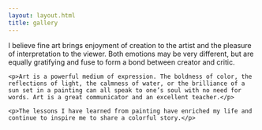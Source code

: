 ```yaml
---
layout: layout.html
title: gallery
---
```


<ul id="gallery" class="list-inline"></ul>

<div id="quote" class="d-none">
    <p>I believe fine art brings enjoyment of creation to the artist and the pleasure of interpretation to the viewer. Both emotions may be very different, but are equally gratifying and fuse to form a bond between creator and critic.</p>

    <p>Art is a powerful medium of expression. The boldness of color, the reflections of light, the calmness of water, or the brilliance of a sun set in a painting can all speak to one’s soul with no need for words. Art is a great communicator and an excellent teacher.</p>

    <p>The lessons I have learned from painting have enriched my life and continue to inspire me to share a colorful story.</p>
</div>